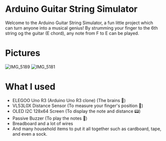 # Arduino Guitar String Simulator
Welcome to the Arduino Guitar String Simulator, a fun little project which can turn anyone into a musical genius! By strumming your finger to the 6th string og the guitar (E chord), any note from F to E can be played.

# Pictures
![IMG_5189](https://github.com/user-attachments/assets/93107da9-ad19-4963-b47c-17b8ddd1c6f5)
![IMG_5181](https://github.com/user-attachments/assets/7567666e-c596-44ae-9d4f-326f34ecc97b)

# What I used
* ELEGOO Uno R3 (Arduino Uno R3 clone) (The brains 🧠)
* VL53L0X Distance Sensor (To measure your finger's position 🎯)
* OLED I2C 128x64 Screen (To display the note and distance 📟)
* Passive Buzzer (To play the notes 🎵)
* Breadboard and a lot of wires
* And many household items to put it all together such as cardboard, tape, and even a sock.
